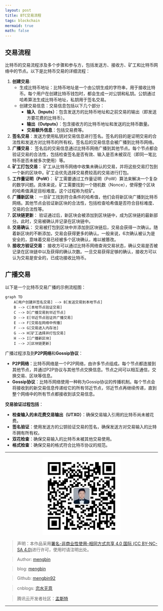 ```yaml
---
layout: post
title: BTC交易流程
tags: blockchain
mermaid: true
math: false
---  
```


## 交易流程

比特币的交易流程涉及多个步骤和参与方，包括发送方、接收方、矿工和比特币网络中的节点。以下是比特币交易的详细流程：

1. **创建交易**:
   - 生成比特币地址：比特币地址是一个由公钥生成的字符串，用于接收比特币。每个用户在创建比特币钱包时，都会生成一对公钥和私钥。公钥通过哈希算法生成比特币地址，私钥用于签名交易。
   - 创建交易信息：交易信息包括以下几个部分：
     - **输入（Inputs）**：包含发送方的比特币地址和之前交易的输出（即发送方要花费的比特币）。
     - **输出（Outputs）**：包含接收方的比特币地址和发送的比特币数量。
     - **交易额外信息**：包括交易费等。
2. **签名交易**：发送方使用私钥对交易信息进行签名。签名的目的是证明交易的合法性和发送方对比特币的所有权。签名后的交易信息会被广播到比特币网络。
3. **广播交易**： 签名后的交易信息通过比特币网络广播到其他节点。每个节点都会验证交易的合法性，包括检查签名是否有效、输入是否未被双花（即同一笔比特币是否未被多次使用）等。
4. **矿工打包交易**： 矿工从比特币网络中收集未确认的交易，并将这些交易打包到一个新的区块中。矿工会优先选择交易费较高的交易进行打包。
5. **工作量证明（PoW）**： 矿工需要通过工作量证明（PoW）算法来解决一个复杂的数学问题。具体来说，矿工需要找到一个随机数（Nonce），使得整个区块的哈希值满足目标难度。这个过程称为挖矿。
6. **广播新区块**： 一旦矿工找到符合条件的哈希值，他们会将新区块广播到比特币网络。其他节点会验证新区块的合法性，包括检查哈希值是否符合目标难度、交易的合法性等。
7. **区块链更新**： 验证通过后，新区块会被添加到区块链中，成为区块链的最新部分。此时，交易被确认并记录在区块链中。
8. **交易确认**： 交易被打包到区块中并添加到区块链后，交易会获得一次确认。随着新区块的不断添加，交易会获得更多的确认。一般来说，6次确认被认为是安全的，意味着交易已经被多个区块确认，难以被篡改。
9. **接收方验证交易**： 接收方可以通过比特币网络查询交易状态，确认交易是否被记录在区块链中以及获得的确认次数。一旦交易获得足够的确认，接收方可以认为交易是安全的，已成功接收比特币。

## 广播交易

以下是一个比特币交易广播的示例流程图：  

```mermaid
graph TD
    A[用户创建并签名交易] --> B[发送交易到本地节点]
    B --> C[本地节点验证交易]
    C --> D[广播交易到邻近节点]
    D --> E[邻近节点验证并广播交易]
    E --> F[交易在网络中传播]
    F --> G[交易进入内存池]
    G --> H[矿工选择并打包交易]
    H --> I[广播新区块]
    I --> J[区块链更新]
```

广播过程涉及到**P2P网络**和**Gossip协议**：  

- **P2P网络**：比特币网络是一个P2P网络，由许多节点组成。每个节点都连接到其他节点，并通过P2P协议与其他节点交换信息。节点之间可以相互通信，交换交易、区块等信息。
- **Gossip协议**：比特币网络使用一种称为Gossip协议的传播机制。每个节点会将接收到的新交易信息传递给它的所有邻近节点，邻近节点再继续传递，直到整个网络中的所有节点都接收到该交易信息。

**交易验证过程包括**：  

- **检查输入的未花费交易输出（UTXO）**：确保交易输入引用的比特币尚未被花费。
- **签名验证**：使用发送方的公钥验证交易的签名，确保发送方对交易输入的比特币拥有所有权。
- **双花检查**：确保交易输入的比特币未被其他交易使用。
- **格式检查**：确保交易的格式符合比特币协议的规范。

---

<div align="center">
  <img src="../img/qrcode_wechat.jpg" alt="孟斯特">
</div>

> 声明：本作品采用[署名-非商业性使用-相同方式共享 4.0 国际 (CC BY-NC-SA 4.0)](https://creativecommons.org/licenses/by-nc-sa/4.0/deed.zh)进行许可，使用时请注明出处。  

> Author: [mengbin](mengbin1992@outlook.com)  

> blog: [mengbin](https://mengbin.top)  

> Github: [mengbin92](https://mengbin92.github.io/)  

> cnblogs: [恋水无意](https://www.cnblogs.com/lianshuiwuyi/)  

> 腾讯云开发者社区：[孟斯特](https://cloud.tencent.com/developer/user/6649301)  

---
